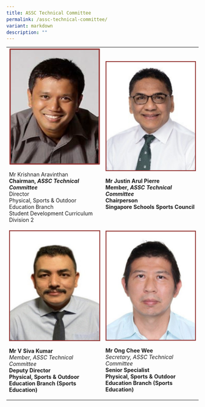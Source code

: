 ```yaml
---
title: ASSC Technical Committee
permalink: /assc-technical-committee/
variant: markdown
description: ""
---
```







<style>
/* Add mobile responsiveness */
@media only screen and (max-width: 600px) {
  table {
    width: 100%;
    display: block;
  }
  img {
    width: 100%;
    height: auto;
    display: block;
    margin: 0 auto; /* Center the image */
  }
  p {
    text-align: center;
  }
  .col-50 {
    width: 100%;
  }
}
</style>



<div>
  <table style="min-width: 100%;">
    <tbody>
      <tr>
        <td class="col-50">
          <div class="isomer-image-wrapper">
            <img height="auto" width="100%" alt="" src="/images/Technical Committee/Krishnan_Aravinthan.png">
          </div>
          <p>Mr Krishnan Aravinthan<br><strong>Chairman, <em>ASSC Technical Committee</em></strong><br>Director<br>Physical, Sports &amp; Outdoor Education Branch<br>Student Development Curriculum Division 2</p>
        </td>
        <td class="col-50">
          <div class="isomer-image-wrapper">
            <img height="auto" width="100%" alt="" src="/images/Technical Committee/Justin_resized_B.png">
          </div>
          <p><strong>Mr Justin Arul Pierre</strong><br><strong>Member, <em>ASSC Technical Committee</em></strong><br><strong>Chairperson</strong><br><strong>Singapore Schools Sports Council</strong></p>
        </td>
      </tr>
      <tr>
        <td class="col-50">
          <div class="isomer-image-wrapper">
            <img height="auto" width="100%" alt="" src="/images/Technical Committee/Siva_resized_B.png">
          </div>
          <p><strong>Mr V Siva Kumar</strong><br><em>Member, ASSC Technical Committee</em><br><strong>Deputy Director</strong><br><strong>Physical, Sports &amp; Outdoor Education Branch (Sports Education)</strong></p>
        </td>
        <td class="col-50">
          <div class="isomer-image-wrapper">
            <img height="auto" width="100%" alt="" src="/images/Technical Committee/Ishaq_resized_B.png">
          </div>
          <p><strong>Mr Ong Chee Wee</strong><br><em>Secretary, ASSC Technical Committee</em><br><strong>Senior Specialist</strong><br><strong>Physical, Sports &amp; Outdoor Education Branch (Sports Education)</strong></p>
        </td>
      </tr>
    </tbody>
  </table>
</div>



